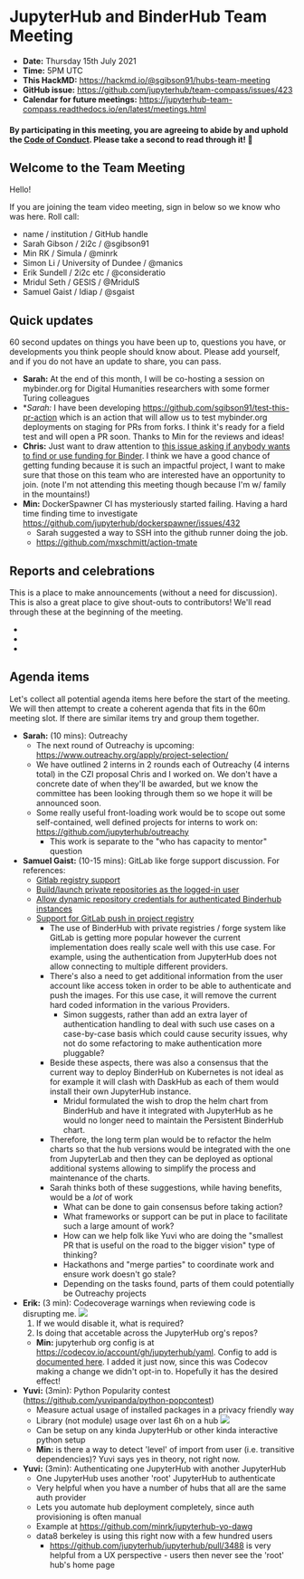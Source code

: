 # JupyterHub and BinderHub Team Meeting

- **Date:** Thursday 15th July 2021
- **Time:** 5PM UTC
- **This HackMD:** https://hackmd.io/@sgibson91/hubs-team-meeting
- **GitHub issue:** https://github.com/jupyterhub/team-compass/issues/423
- **Calendar for future meetings:** https://jupyterhub-team-compass.readthedocs.io/en/latest/meetings.html

#### By participating in this meeting, you are agreeing to abide by and uphold the [Code of Conduct](https://jupyter.org/conduct). Please take a second to read through it! :pray:

## Welcome to the Team Meeting

Hello!

If you are joining the team video meeting, sign in below so we know who was here. Roll call:

- name / institution / GitHub handle
- Sarah Gibson / 2i2c / @sgibson91
- Min RK / Simula / @minrk
- Simon Li / University of Dundee / @manics
- Erik Sundell / 2i2c etc / @consideratio
- Mridul Seth / GESIS / @MridulS
- Samuel Gaist / Idiap / @sgaist

## Quick updates

60 second updates on things you have been up to, questions you have, or developments you think people should know about. Please add yourself, and if you do not have an update to share, you can pass.

- **Sarah:** At the end of this month, I will be co-hosting a session on mybinder.org for Digital Humanities researchers with some former Turing colleagues
- \**Sarah:* I have been developing <https://github.com/sgibson91/test-this-pr-action> which is an action that will allow us to test mybinder.org deployments on staging for PRs from forks. I think it's ready for a field test and will open a PR soon. Thanks to Min for the reviews and ideas!
- **Chris:** Just want to draw attention to [this issue asking if anybody wants to find or use funding for Binder](https://github.com/jupyterhub/team-compass/issues/430). I think we have a good chance of getting funding because it is such an impactful project, I want to make sure that those on this team who are interested have an opportunity to join. (note I'm not attending this meeting though because I'm w/ family in the mountains!)
- **Min:** DockerSpawner CI has mysteriously started failing. Having a hard time finding time to investigate <https://github.com/jupyterhub/dockerspawner/issues/432>
  - Sarah suggested a way to SSH into the github runner doing the job.
  - <https://github.com/mxschmitt/action-tmate>

## Reports and celebrations

This is a place to make announcements (without a need for discussion). This is also a great place to give shout-outs to contributors! We'll read through these at the beginning of the meeting.

-
-
-

## Agenda items

Let's collect all potential agenda items here before the start of the meeting. We will then attempt to create a coherent agenda that fits in the 60m meeting slot. If there are similar items try and group them together.

- **Sarah:** (10 mins): Outreachy
  - The next round of Outreachy is upcoming: <https://www.outreachy.org/apply/project-selection/>
  - We have outlined 2 interns in 2 rounds each of Outreachy (4 interns total) in the CZI proposal Chris and I worked on. We don't have a concrete date of when they'll be awarded, but we know the committee has been looking through them so we hope it will be announced soon.
  - Some really useful front-loading work would be to scope out some self-contained, well defined projects for interns to work on: <https://github.com/jupyterhub/outreachy>
    - This work is separate to the "who has capacity to mentor" question
- **Samuel Gaist:** (10-15 mins): GitLab like forge support discussion.
  For references:
  - [Gitlab registry support](https://github.com/jupyterhub/binderhub/pull/1283)
  - [Build/launch private repositories as the logged-in user](https://github.com/jupyterhub/binderhub/issues/1154)
  - [Allow dynamic repository credentials for authenticated Binderhub instances](https://github.com/jupyterhub/binderhub/pull/1169)
  - [Support for GitLab push in project registry](https://github.com/jupyterhub/binderhub/issues/1336)
    - The use of BinderHub with private registries / forge system like GitLab is getting more popular however the current implementation does really scale well with this use case.
      For example, using the authentication from JupyterHub does not allow connecting to multiple different providers.
    - There's also a need to get additional information from the user account like access token in order to be able to authenticate and push the images.
      For this use case, it will remove the current hard coded information in the various Providers.
      - Simon suggests, rather than add an extra layer of authentication handling to deal with such use cases on a case-by-case basis which could cause security issues, why not do some refactoring to make authentication more pluggable?
    - Beside these aspects, there was also a consensus that the current way to deploy BinderHub on Kubernetes is not ideal as for example it will clash with DaskHub as each of them would install their own JupyterHub instance.
      - Mridul formulated the wish to drop the helm chart from BinderHub and have it integrated with JupyterHub as he would no longer need to maintain the Persistent BinderHub chart.
    - Therefore, the long term plan would be to refactor the helm charts so that the hub versions would be integrated with the one from JupyterLab and then they can be deployed as optional additional systems allowing to simplify the process and maintenance of the charts.
    - Sarah thinks both of these suggestions, while having benefits, would be a _lot_ of work
      - What can be done to gain consensus before taking action?
      - What frameworks or support can be put in place to facilitate such a large amount of work?
      - How can we help folk like Yuvi who are doing the "smallest PR that is useful on the road to the bigger vision" type of thinking?
      - Hackathons and "merge parties" to coordinate work and ensure work doesn't go stale?
      - Depending on the tasks found, parts of them could potentially be Outreachy projects
- **Erik:** (3 min): Codecoverage warnings when reviewing code is disrupting me.
  ![](https://i.imgur.com/hY4EnGy.png)
  1. If we would disable it, what is required?
  1. Is doing that accetable across the JupyterHub org's repos?
  - **Min:** jupyterhub org config is at <https://codecov.io/account/gh/jupyterhub/yaml>. Config to add is [documented here](https://docs.codecov.com/docs/github-checks#disabling-github-checks-patch-annotations-via-yaml). I added it just now, since this was Codecov making a change we didn't opt-in to. Hopefully it has the desired effect!
- **Yuvi:** (3min): Python Popularity contest (<https://github.com/yuvipanda/python-popcontest>)
  - Measure actual usage of installed packages in a privacy friendly way
  - Library (not module) usage over last 6h on a hub
    ![](https://i.imgur.com/Jwv6Nsz.png)
  - Can be setup on any kinda JupyterHub or other kinda interactive python setup
  - **Min:** is there a way to detect 'level' of import from user (i.e. transitive dependencies)? Yuvi says yes in theory, not right now.
- **Yuvi:** (3min): Authenticating one JupyterHub with another JupyterHub
  - One JupyterHub uses another 'root' JupyterHub to authenticate
  - Very helpful when you have a number of hubs that all are the same auth provider
  - Lets you automate hub deployment completely, since auth provisioning is often manual
  - Example at <https://github.com/minrk/jupyterhub-yo-dawg>
  - data8 berkeley is using this right now with a few hundred users
    - <https://github.com/jupyterhub/jupyterhub/pull/3488> is very helpful from a UX perspective - users then never see the 'root' hub's home page
